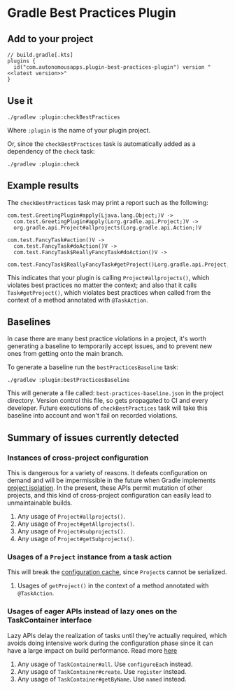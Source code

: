 # Gradle Best Practices Plugin

## Add to your project

```
// build.gradle[.kts]
plugins {
  id("com.autonomousapps.plugin-best-practices-plugin") version "<<latest version>>"
}
```

## Use it

```shell
./gradlew :plugin:checkBestPractices
```

Where `:plugin` is the name of your plugin project.

Or, since the `checkBestPractices` task is automatically added as a dependency of the `check` task:

```shell
./gradlew :plugin:check
```

## Example results

The `checkBestPractices` task may print a report such as the following:

```
com.test.GreetingPlugin#apply(Ljava.lang.Object;)V ->
  com.test.GreetingPlugin#apply(Lorg.gradle.api.Project;)V ->
  org.gradle.api.Project#allprojects(Lorg.gradle.api.Action;)V

com.test.FancyTask#action()V ->
  com.test.FancyTask#doAction()V ->
  com.test.FancyTask$ReallyFancyTask#doAction()V ->
  com.test.FancyTask$ReallyFancyTask#getProject()Lorg.gradle.api.Project;
```

This indicates that your plugin is calling `Project#allprojects()`, which violates best practices no matter the context;
and also that it calls `Task#getProject()`, which violates best practices when called from the context of a method
annotated with `@TaskAction`.

## Baselines

In case there are many best practice violations in a project, it's worth generating a baseline to temporarily accept issues, and to prevent new ones from getting onto the main branch.

To generate a baseline run the `bestPracticesBaseline` task:
```shell
./gradlew :plugin:bestPracticesBaseline
```

This will generate a file called: `best-practices-baseline.json` in the project directory.
Version control this file, so gets propagated to CI and every developer.
Future executions of `checkBestPractices` task will take this baseline into account and won't fail on recorded violations.

## Summary of issues currently detected

### Instances of cross-project configuration

This is dangerous for a variety of reasons. It defeats configuration on demand and will be impermissible in the future
when Gradle implements [project isolation](https://gradle.github.io/configuration-cache/#project_isolation). In the
present, these APIs permit mutation of other projects, and this kind of cross-project configuration can easily lead to
unmaintainable builds.

1. Any usage of `Project#allprojects()`.
2. Any usage of `Project#getAllprojects()`.
3. Any usage of `Project#subprojects()`.
4. Any usage of `Project#getSubprojects()`.

### Usages of a `Project` instance from a task action

This will break the [configuration cache](https://docs.gradle.org/nightly/userguide/configuration_cache.html), since
`Project`s cannot be serialized.

1. Usages of `getProject()` in the context of a method annotated with `@TaskAction`. 

### Usages of eager APIs instead of lazy ones on the TaskContainer interface

Lazy APIs delay the realization of tasks until they're actually required, which avoids doing intensive work 
during the configuration phase since it can have a large impact on build performance. 
Read more [here](https://docs.gradle.org/current/userguide/task_configuration_avoidance.html#sec:old_vs_new_configuration_api_overview)

1. Any usage of `TaskContainer#all`. Use `configureEach` instead.
2. Any usage of `TaskContainer#create`. Use `register` instead.
3. Any usage of `TaskContainer#getByName`. Use `named` instead.

